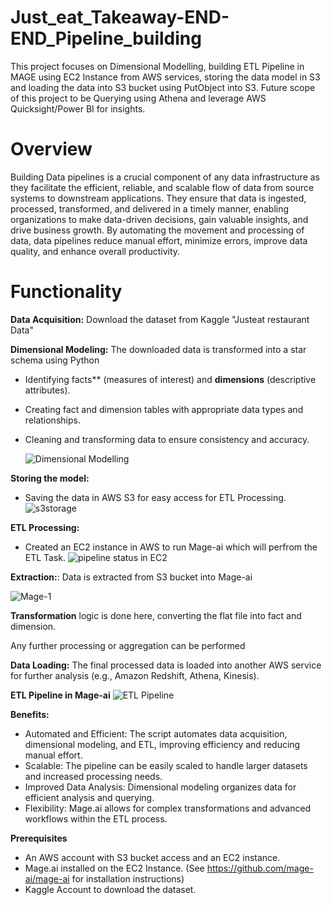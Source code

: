 # Just_eat_Takeaway-END-END_Pipeline_building

This project focuses on Dimensional Modelling, building ETL Pipeline in MAGE using EC2 Instance from AWS services, storing the data model in S3 and loading the data into S3 bucket using PutObject into S3. Future scope of this project to be Querying using Athena and leverage AWS Quicksight/Power BI for insights.

# Overview

Building Data pipelines is a crucial component of any data infrastructure as they facilitate the efficient, reliable, and scalable flow of data from source systems to downstream applications. They ensure that data is ingested, processed, transformed, and delivered in a timely manner, enabling organizations to make data-driven decisions, gain valuable insights, and drive business growth. By automating the movement and processing of data, data pipelines reduce manual effort, minimize errors, improve data quality, and enhance overall productivity.

# Functionality

**Data Acquisition:** Download the dataset from Kaggle "Justeat restaurant Data"

**Dimensional Modeling:** The downloaded data is transformed into a star schema using Python

- Identifying facts** (measures of interest) and **dimensions** (descriptive attributes).
- Creating fact and dimension tables with appropriate data types and relationships.
- Cleaning and transforming data to ensure consistency and accuracy.
  
  ![Dimensional Modelling](https://github.com/Ashvakg/Justeats_DataEngineering/assets/83398283/92528843-d3b5-4987-a6c4-0c9da508a98f)

**Storing the model:**

- Saving the data in AWS S3 for easy access for ETL Processing.
![s3storage](https://github.com/Ashvakg/Justeats_DataEngineering/assets/83398283/1ef2b6dc-5b12-4e82-8f6c-cd2dd315deaf)

**ETL Processing:**

- Created an EC2 instance in AWS to run Mage-ai which will perfrom the ETL Task.
![pipeline status in EC2](https://github.com/Ashvakg/Justeats_DataEngineering/assets/83398283/da293885-85c2-417e-a39e-7c79b6064f6a)

    
**Extraction:**: Data is extracted from S3 bucket into Mage-ai

![Mage-1](https://github.com/Ashvakg/Justeats_DataEngineering/assets/83398283/518e5f2d-f631-41e6-8863-6e66f6f39fe8)


**Transformation** logic is done here, converting the flat file into fact and dimension.

Any further processing or aggregation can be performed 

**Data Loading:** The final processed data is loaded into another AWS service for further analysis (e.g., Amazon Redshift, Athena, Kinesis).

**ETL Pipeline in Mage-ai**
![ETL Pipeline](https://github.com/Ashvakg/Justeats_DataEngineering/assets/83398283/951dd1ce-d01c-4001-9af6-5adc401a6533)


**Benefits:**

- Automated and Efficient: The script automates data acquisition, dimensional modeling, and ETL, improving efficiency and reducing manual effort.
- Scalable: The pipeline can be easily scaled to handle larger datasets and increased processing needs.
- Improved Data Analysis: Dimensional modeling organizes data for efficient analysis and querying.
- Flexibility: Mage.ai allows for complex transformations and advanced workflows within the ETL process.
  
**Prerequisites**

- An AWS account with S3 bucket access and an EC2 instance.
- Mage.ai installed on the EC2 Instance. (See https://github.com/mage-ai/mage-ai for installation instructions)
- Kaggle Account to download the dataset.
